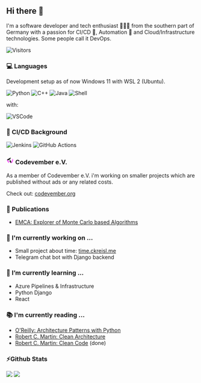 ## Hi there 👋
I'm a software developer and tech enthusiast 🧑🏽‍💻 from the southern part of Germany with a passion for CI/CD 🚀, Automation 🤖 and Cloud/Infrastructure technologies. Some people call it DevOps.

![Visitors](https://api.visitorbadge.io/api/visitors?path=https%3A%2F%2Fgithub.com%2Fckreisl&countColor=%2337d67a)

### 💻 Languages
Development setup as of now Windows 11 with WSL 2 (Ubuntu).

![Python](https://img.shields.io/badge/Python%20-%2314354C.svg?style=for-the-badge&logo=python&logoColor=white)
![C++](https://img.shields.io/badge/C%2B%2B-00599C?style=for-the-badge&logo=c%2B%2B&logoColor=white)
![Java](https://img.shields.io/badge/Java-ED8B00?style=for-the-badge&logo=openjdk&logoColor=white)
![Shell](https://img.shields.io/badge/Shell_Script-121011?style=for-the-badge&logo=gnu-bash&logoColor=white)

with:

![VSCode](https://img.shields.io/badge/Visual_Studio_Code-0078D4?style=for-the-badge&logo=visual%20studio%20code&logoColor=white)

### 🚀 CI/CD Background
![Jenkins](https://img.shields.io/badge/jenkins-%232C5263.svg?style=for-the-badge&logo=jenkins&logoColor=white)
![GitHub Actions](https://img.shields.io/badge/github%20actions-%232671E5.svg?style=for-the-badge&logo=githubactions&logoColor=white)

### <img src="./images/codevember.png" width="20" alt="Codevember e.V."> Codevember e.V.
As a member of Codevember e.V. i'm working on smaller projects which are published without ads or any related costs.

Check out: [codevember.org](https://www.codevember.org)

### 📃 Publications
* [EMCA: Explorer of Monte Carlo based Algorithms](https://vmv2021.inf.tu-dresden.de/paper-emca-explorer-of-monte-carlo-based-algorithms/)

### 🔭 I'm currently working on ...
* Small project about time: [time.ckreisl.me](https://time.ckreisl.me/)
* Telegram chat bot with Django backend

### 🌱 I’m currently learning ...
* Azure Pipelines & Infrastructure
* Python Django
* React

### 📚 I'm currently reading ...
* [O'Reilly: Architecture Patterns with Python](https://www.oreilly.com/library/view/architecture-patterns-with/9781492052197/)
* [Robert C. Martin: Clean Architecture](https://www.amazon.de/-/en/Robert-C-Martin/dp/0134494164)
* [Robert C. Martin: Clean Code](https://www.amazon.de/-/en/Robert-Martin/dp/0132350882) (done)

### ⚡Github Stats
<img src="https://github-readme-stats.vercel.app/api?username=ckreisl&include_all_commits=true&count_private=true&show_icons=true&line_height=20&title_color=7A7ADB&icon_color=2234AE&text_color=D3D3D3&bg_color=0,000000,130F40"/>
<img src="https://github-readme-stats.vercel.app/api/top-langs/?username=ckreisl&include_all_commits=true&count_private=true&show_icons=true&line_height=20&title_color=7A7ADB&icon_color=2234AE&text_color=D3D3D3&bg_color=0,000000,130F40&layout=compact"/>